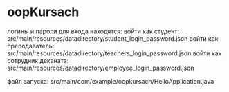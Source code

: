 # oopKursach
логины и пароли для входа находятся:
войти как студент: src/main/resources/datadirectory/student_login_password.json
войти как преподаватель: src/main/resources/datadirectory/teachers_login_password.json
войти как сотрудник деканата: src/main/resources/datadirectory/employee_login_password.json

файл запуска: src/main/com/example/oopkursach/HelloApplication.java
